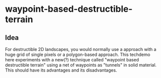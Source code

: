 # waypoint-based-destructible-terrain

## Idea

For destructible 2D landscapes, you would normally use a approach with a huge grid of single pixels or a polygon-based approach. This techdemo here experiments with a new(?) technique called "waypoint based destructible terrain" using a net of waypoints as "tunnels" in solid material. This should have its advantages and its disadvantages.
